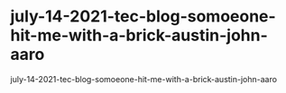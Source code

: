# july-14-2021-tec-blog-somoeone-hit-me-with-a-brick-austin-john-aaro
july-14-2021-tec-blog-somoeone-hit-me-with-a-brick-austin-john-aaro
